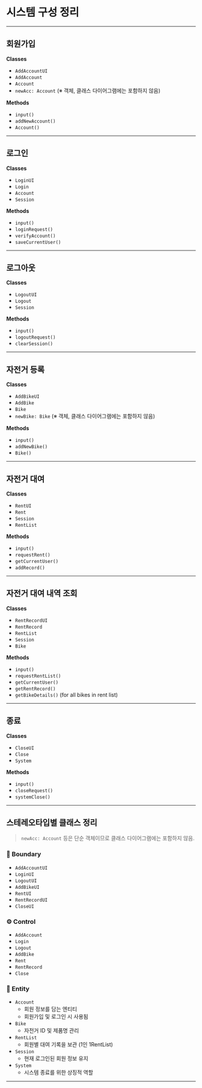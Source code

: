 # 시스템 구성 정리

---

## 회원가입
**Classes**  
- `AddAccountUI`  
- `AddAccount`  
- `Account`  
- `newAcc: Account` (※ 객체, 클래스 다이어그램에는 포함하지 않음)

**Methods**  
- `input()`  
- `addNewAccount()`  
- `Account()`  

---

## 로그인
**Classes**  
- `LoginUI`  
- `Login`  
- `Account`  
- `Session`  

**Methods**  
- `input()`  
- `loginRequest()`  
- `verifyAccount()`  
- `saveCurrentUser()`  

---

## 로그아웃
**Classes**  
- `LogoutUI`  
- `Logout`  
- `Session`  

**Methods**  
- `input()`  
- `logoutRequest()`  
- `clearSession()`  

---

## 자전거 등록
**Classes**  
- `AddBikeUI`  
- `AddBike`  
- `Bike`  
- `newBike: Bike` (※ 객체, 클래스 다이어그램에는 포함하지 않음)

**Methods**  
- `input()`  
- `addNewBike()`  
- `Bike()`  

---

## 자전거 대여
**Classes**  
- `RentUI`  
- `Rent`  
- `Session`  
- `RentList`  

**Methods**  
- `input()`  
- `requestRent()`  
- `getCurrentUser()`  
- `addRecord()`  

---

## 자전거 대여 내역 조회
**Classes**  
- `RentRecordUI`  
- `RentRecord`  
- `RentList`  
- `Session`  
- `Bike`  

**Methods**  
- `input()`  
- `requestRentList()`  
- `getCurrentUser()`  
- `getRentRecord()`  
- `getBikeDetails()` (for all bikes in rent list)

---

## 종료
**Classes**  
- `CloseUI`  
- `Close`  
- `System`  

**Methods**  
- `input()`  
- `closeRequest()`  
- `systemClose()`  

---

## 스테레오타입별 클래스 정리

> `newAcc: Account` 등은 단순 객체이므로 클래스 다이어그램에는 포함하지 않음.

### 📘 Boundary
- `AddAccountUI`  
- `LoginUI`  
- `LogoutUI`  
- `AddBikeUI`  
- `RentUI`  
- `RentRecordUI`  
- `CloseUI`

### ⚙️ Control
- `AddAccount`  
- `Login`  
- `Logout`  
- `AddBike`  
- `Rent`  
- `RentRecord`  
- `Close`

### 🧾 Entity
- `Account`  
  - 회원 정보를 담는 엔티티  
  - 회원가입 및 로그인 시 사용됨  
- `Bike`  
  - 자전거 ID 및 제품명 관리  
- `RentList`  
  - 회원별 대여 기록을 보관 (1인 1RentList)  
- `Session`  
  - 현재 로그인된 회원 정보 유지  
- `System`  
  - 시스템 종료를 위한 상징적 역할  

---
